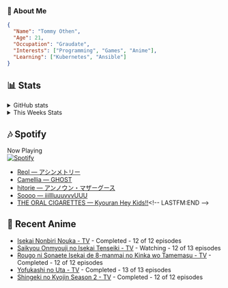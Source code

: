 ### 👋 About Me
```json
{
  "Name": "Tommy Othen",
  "Age": 21,
  "Occupation": "Graudate",
  "Interests": ["Programming", "Games", "Anime"],
  "Learning": ["Kubernetes", "Ansible"]
}
```

## 📊 Stats
<details>
  <summary>GitHub stats</summary>
  <a href="https://github.com/anuraghazra/github-readme-stats">
    <img src="https://github-readme-stats.vercel.app/api?username=tommyothen&show_icons=true&count_private=true&hide=prs,issues">
  </a>
</details>

<details>
  <summary>This Weeks Stats</summary>
  <a href="https://github.com/anuraghazra/github-readme-stats">
    <img src="https://github-readme-stats.vercel.app/api/wakatime?username=tommyothen&cache_seconds=1800&custom_title=Top%20Languages">
  </a>
</details>

## 🎶 Spotify
Now Playing\
[![Spotify](https://novatorem-dasushiasian.vercel.app/api/spotify)](https://open.spotify.com/user/g90805640970)
<!-- LASTFM:START -->
* [Reol — アシンメトリー](https://www.last.fm/music/Reol/_/%E3%82%A2%E3%82%B7%E3%83%B3%E3%83%A1%E3%83%88%E3%83%AA%E3%83%BC)
* [Camellia — GHOST](https://www.last.fm/music/Camellia/_/GHOST)
* [hitorie — アンノウン・マザーグース](https://www.last.fm/music/hitorie/_/%E3%82%A2%E3%83%B3%E3%83%8E%E3%82%A6%E3%83%B3%E3%83%BB%E3%83%9E%E3%82%B6%E3%83%BC%E3%82%B0%E3%83%BC%E3%82%B9)
* [Soooo — iiillluuuvvvUUU](https://www.last.fm/music/Soooo/_/iiillluuuvvvUUU)
* [THE ORAL CIGARETTES — Kyouran Hey Kids!!](https://www.last.fm/music/THE+ORAL+CIGARETTES/_/Kyouran+Hey+Kids!!)<!-- LASTFM:END -->

## 🗻 Recent Anime
<!-- ANIME-LIST:START -->
* [Isekai Nonbiri Nouka - TV](https://myanimelist.net/anime/51462/Isekai_Nonbiri_Nouka) - Completed - 12 of 12 episodes
* [Saikyou Onmyouji no Isekai Tenseiki - TV](https://myanimelist.net/anime/50932/Saikyou_Onmyouji_no_Isekai_Tenseiki) - Watching - 12 of 13 episodes
* [Rougo ni Sonaete Isekai de 8-manmai no Kinka wo Tamemasu - TV](https://myanimelist.net/anime/52461/Rougo_ni_Sonaete_Isekai_de_8-manmai_no_Kinka_wo_Tamemasu) - Completed - 12 of 12 episodes
* [Yofukashi no Uta - TV](https://myanimelist.net/anime/50346/Yofukashi_no_Uta) - Completed - 13 of 13 episodes
* [Shingeki no Kyojin Season 2 - TV](https://myanimelist.net/anime/25777/Shingeki_no_Kyojin_Season_2) - Completed - 12 of 12 episodes<!-- ANIME-LIST:END -->

